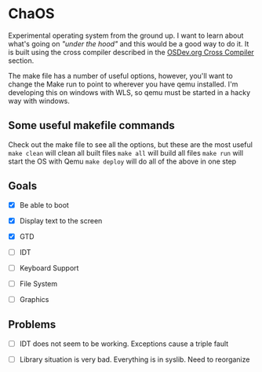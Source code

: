 # ChaOS
Experimental operating system from the ground up. I want to learn about what's going on *"under the hood"* and this would be a good way to do it. It is built using the cross compiler described in the [OSDev.org Cross Compiler](https://wiki.osdev.org/GCC_Cross-Compiler) section.

The make file has a number of useful options, however, you'll want to change the Make run to point to wherever you have qemu installed.
I'm developing this on windows with WLS, so qemu must be started in a hacky way with windows.

## **Some useful makefile commands**
Check out the make file to see all the options, but these are the most useful
`make clean` will clean all built files
`make all` will build all files
`make run` will start the OS with Qemu
`make deploy` will do all of the above in one step


## **Goals**
- [x] Be able to boot
- [x] Display text to the screen
- [x] GTD
- [ ] IDT
- [ ] Keyboard Support
- [ ] File System
- [ ] Graphics


## **Problems**
- [ ] IDT does not seem to be working. Exceptions cause a triple fault
- [ ] Library situation is very bad. Everything is in syslib. Need to reorganize

